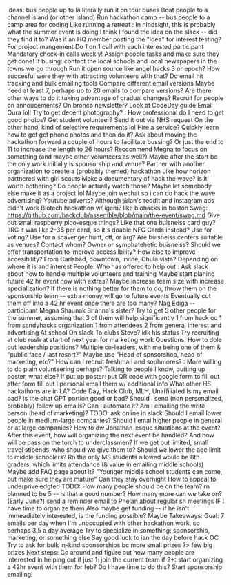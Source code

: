 ideas:
	bus people up to la
	literally run it on tour buses
	Boat people to a channel island (or other island)
	Run hackathon camp -- bus people to a camp area for coding
		Like running a retreat
		: In hindsight, this is probably what the summer event is doing
			I think I found the idea on the slack -- did they find it to?
				Was it an HQ member posting the "idea" for interest testing?
	For project mangement
		Do 1 on 1 call with each interested participant
		Mandatory check-in calls weekly! Assign people tasks and make sure they get done!
	If busing:
		contact the local schools and local newspapers in the towns we go through
	Run it open source like angel hacks 3 or epoch?
		How succesful were they with attracting volunteers with that?
	Do email hit tracking and bulk emailing tools
		Compare different email versions
			Maybe need at least 7, perhaps up to 20 emails to compare versions?
				Are there other ways to do it taking advantage of gradual changes?
	Recruit for people on annoucements?
		On bronco newsletter?
	Look at CodeDay guide
	Email Oura lol!
	Try to get decent photography?
		: How professional do I need to get good photos?
		Get student volunteer?
			Send it out via NHS request
				On the other hand, kind of selective requirements lol
		Hire a service?
		Quickly learn how to get get phone photos and then do it?
	Ask about moving the hackathon forward a couple of hours to facilitate bussing?
		Or just the end to 11 to increase the length to 26 hours?
	Recconmend Megna to focus on something (and maybe other volunteers as well?)
		Maybe after the start bc the only work initially is sponsorship and venue?
	Partner with another organization to create a (probably themed) hackathon
		Like how horizon partnered with girl scouts
	Make a documentary of hack the wave?
		Is it worth bothering? Do people actually watch those?
			Maybe let somebody else make it as a project lol
	Maybe join wechat so i can do hack the wave advertising?
	Youtube adverts?
		Although @ian's reddit and instagram ads didn't work
	Biotech hackathon
		w/ igem?
		like biohacks in boston
	Swag:
		https://github.com/hackclub/assemble/blob/main/the-event/swag.md
		Give out small raspberry pico-esque things?
			Like that one buisneiss card guy? IIRC it was like 2-3$ per card, so it's doable
			NFC Cards instead?
				Use for voting?
			Use for a scavenger hunt, ctf, or arg?
	Are buisneiss centers suitable as venues?
		Contact whom? Owner or symphatehetic buisneiss?
	Should we offer transportation to improve accessilbility?
		How else to improve accesibility?
		From Carlsbad, downtown, irvine, Chula vista?
			Depending on where it is and interest
People:
	Who has offered to help out
		: Ask slack about how to handle multiple volunteers and training
			Maybe start planing future 42 hr event now with extras?
			Maybe increase team size with increase specialization?
				If there is nothing better for them to do, throw them on the sponsorship team -- extra money will go to future events
				Eventually cut them off into a 42 hr event once there are too many?
		Nag Ediga -- participant
		Megna
		Shaunak
		Brianna's sister?
	Try to get 5 other people for the summer, assuming that 3 of them will help significantly
		1 from hack oc
		1 from sandyhacks organization
		1 from attendees
		2 from general interest and advertising
			At school
			On slack
			To clubs
			Steve? idk his status
		Try recruiting at club rush at start of next year for marketing work
Questions:
	How to dole out leadership positions?
		Multiple co-leaders, with me being one of them & "public face / last resort?"
		Maybe use "Head of spnsorshop, head of marketing, etc?"
	How can I recruit freshman and sophmores?
		: More willing to do plain volunteering perhaps?
		Talking to people I know, putting up poster, what else?
			If put up poster: put QR code with google form to fill out
				after form fill out I personal email them w/ additional info
	What other HS hackathons are in LA?
		Code Day, Hack Club, MLH, Unaffiliated
	Is my email bad? Is the chat GPT portion good or bad?
	Should I send (non personalized, probably) follow up emails?
		Can I automate it?
	Am I emailing the write person (head of marketing)?
		TODO: ask online in slack
		Should I email lower people in medium-large companies?
		Should I emai higher people in general or at large companies?
	How to dw Jonathan-esque situations at the event?
	After this event, how will organizing the next event be handled?
		And how will be pass on the torch to underclassmen?
	If we get out limited, small travel stipends, who should we give them to?
	Should we lower the age limit to middle schoolers?
		Rn the only MS students allowed would be 8th graders, which limits attendance (& value in emailing middle schools)
			Maybe add FAQ page about it? "Younger middle school students can come, but make sure they are mature"
			Can they stay overnight
	How to appeal to underpriveledgfed
TODO:
	How many people should be on the team?
		rn planned to be 5 -- is that a good number? How many more can we take on?
	(Early June?) send a reminder email to Phelan about regular sh meetings IF I have time to organize them
		Also maybe get funding -- if he isn't immeadiately interested, is the funding possible?
			Maybe
Takeaways:
	Goal: 7 emails per day when I'm unoccupied with other hackathon work, so perhaps 3.5 a day average
	Try to specialize in something: sponsorship, marketing, or something else
	Say good luck to ian the day before hack OC
	Try to ask for bulk in-kind sponsorships
		bc more small prizes ?> few big prizes
Next steps:
	Go around and figure out how many people are interested in helping out
		if just 1: join the current team
		if 2+: start organizing a 42hr event with them for feb?
			Do I have time to do this?
	Start sponsorship emailing!
